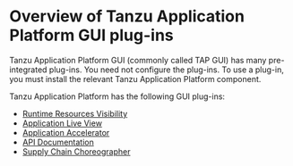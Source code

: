 # Overview of Tanzu Application Platform GUI plug-ins

Tanzu Application Platform GUI (commonly called TAP GUI) has many pre-integrated plug-ins.
You need not configure the plug-ins. To use a plug-in, you must install the relevant
Tanzu Application Platform component.

Tanzu Application Platform has the following GUI plug-ins:

- [Runtime Resources Visibility](runtime-resource-visibility.hbs.md)
- [Application Live View](app-live-view.hbs.md)
- [Application Accelerator](application-accelerator.hbs.md)
- [API Documentation](api-docs.hbs.md)
- [Supply Chain Choreographer](scc-tap-gui.hbs.md)
